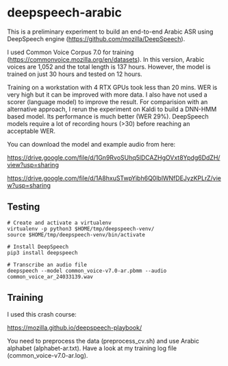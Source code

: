 # deepspeech-arabic

This is a preliminary experiment to build an end-to-end Arabic ASR using DeepSpeech engine (https://github.com/mozilla/DeepSpeech).

I used Common Voice Corpus 7.0 for training (https://commonvoice.mozilla.org/en/datasets). In this version, Arabic voices are 1,052 and the total length is 137 hours. However, the model is trained on just 30 hours and tested on 12 hours. 

Training on a workstation with 4 RTX GPUs took less than 20 mins. WER is very high but it can be improved with more data. I also have not used a scorer (language model) to improve the result. For comparision with an alternative approach, I rerun the experiment on Kaldi to build a DNN-HMM based model. Its performance is much better (WER 29%). DeepSpeech models require a lot of recording hours (>30) before reaching an acceptable WER.

You can download the model and example audio from here:

https://drive.google.com/file/d/1Gn9RvoSUhq5lDCAZHgOVxt8Ypdg6DdZH/view?usp=sharing

https://drive.google.com/file/d/1A8hxuSTwpYibh6Q0lblWNfDEJyzKPLrZ/view?usp=sharing


## Testing
```
# Create and activate a virtualenv
virtualenv -p python3 $HOME/tmp/deepspeech-venv/
source $HOME/tmp/deepspeech-venv/bin/activate

# Install DeepSpeech
pip3 install deepspeech

# Transcribe an audio file
deepspeech --model common_voice-v7.0-ar.pbmm --audio common_voice_ar_24033139.wav
```

## Training
I used this crash course:

https://mozilla.github.io/deepspeech-playbook/

You need to preprocess the data (preprocess_cv.sh) and use Arabic alphabet (alphabet-ar.txt). Have a look at my training log file (common_voice-v7.0-ar.log).
